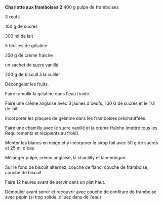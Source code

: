 
**Charlotte aux framboises 2**
400 g pulpe de framboises

3 œufs

100 g de sucres

300 ml de lait

5 feuilles de gélatine

250 g de crème fraîche

un sachet de sucre vanillé

200 g de biscuit à la cuiller

Décongeler les fruits.

Faire ramollir la gélatine dans l'eau froide.

Faire une crème anglaise avec 3 jaunes d'oeufs, 100 G de sucres et le 1/3 de lait.

Incorporer les plaques de gélatine dans les framboises préchauffées.

Faire une chantilly avec le sucre vanillé et la crème fraîche (mettre tous les Requirements et récipients au froid).

Monter les blancs en neige et y incorporer le sirop fait avec 50 g de sucres et 25 ml d'eau.

Mélanger pulpe, crème anglaise, la chantilly et la meringue.

Sur le fond de biscuit alternez, couche de flanc, couche de framboise, couche de biscuit.

Faire 12 heures avant de servir dans un plat haut.

Démouler avant servir et recouvrir avec couche de confiture de framboise avec pépin (si trop solide, diluez dans de l'eau)
